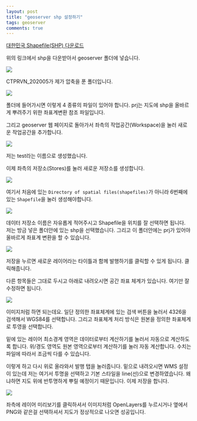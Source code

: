 ```yaml
---
layout: post
title: "geoserver shp 설정하기"
tags: geoserver
comments: true
---
```


[대한민국 Shapefile(SHP) 다운로드](http://www.gisdeveloper.co.kr/?p=2332)

위의 링크에서 shp을 다운받아서 geoserver 폴더에 넣습니다.

<img src="/images/geojsonsetting1.png">

CTPRVN_202005가 제가 압축을 푼 폴더입니다.

<img src="/images/geojsonsetting2.png">

폴더에 들어가시면 이렇게 4 종류의 파일이 있어야 합니다.
prj는 지도에 shp을 올바르게 뿌려주기 위한 좌표계변환 참조 파일입니다.

그리고 geoserver 웹 페이지로 돌아가서 좌측의 작업공간(Workspace)을 눌러 새로운 작업공간을 추가합니다.

<img src="/images/geojsonsetting3.png">

저는 test라는 이름으로 생성했습니다.

이제 좌측의 저장소(Stores)를 눌러 새로운 저장소를 생성합니다.

<img src="/images/geojsonsetting4.png">

여기서 처음에 있는 `Directory of spatial files(shapefiles)`가 아니라 6번째에 있는 `Shapefile`을 눌러 생성해야합니다.

<img src="/images/geojsonsetting5.png">

데이터 저장소 이름은 자유롭게 적어주시고 Shapefile을 위치를 잘 선택하면 됩니다. 저는 방금 넣은 폴더안에 있는 shp을 선택했습니다. 그리고 이 폴더안에는 prj가 있어야 올바르게 좌표계 변환을 할 수 있습니다.

<img src="/images/geojsonsetting6.png">

저장을 누르면 새로운 레이어라는 타이틀과 함께 발행하기를 클릭할 수 있게 됩니다. 클릭해줍니다.

다른 항목들은 그대로 두시고 아래로 내려오시면 공간 좌표 체계가 있습니다. 여기만 잘 수정하면 됩니다.

<img src="/images/geojsonsetting7.png">

이미지처럼 하면 되는데요. 일단 정의한 좌표체계에 있는 검색 버튼을 눌러서 4326을 검색해서 WGS84를 선택합니다. 그리고 좌표체계 처리 방식은 원본을 정의한 좌표체계로 투영을 선택합니다.

밑에 있는 레이어 최소경계 영역은 데이터로부터 계산하기를 눌러서 자동으로 계산하도록 합니다. 위/경도 영역도 원본 영역으로부터 계산하기를 눌러 자동 계산합니다. 수치는 파일에 따라서 조금씩 다를 수 있습니다.

이렇게 하고 다시 위로 올라와서 발행 탭을 눌러줍니다. 밑으로 내려오시면 WMS 설정이 있는데 저는 여기서 투명을 선택하고 기본 스타일을 line(선)으로 변경하였습니다. 왜냐하면 지도 위에 반투명하게 뿌릴 예정이기 때문입니다. 이제 저장을 합니다.

<img src="/images/geojsonsetting8.png">

좌측에 레이어 미리보기를 클릭하셔서 이미지처럼 OpenLayers를 누르시거나 옆에서 PNG와 같은걸 선택하셔서 지도가 정상적으로 나오면 성공입니다.